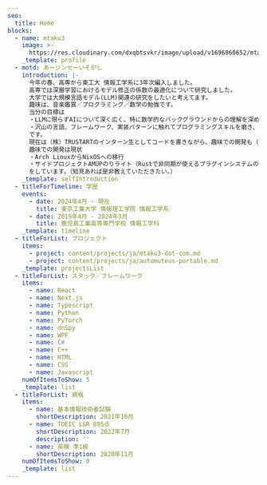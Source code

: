 ```yaml
---
seo:
  title: Home
blocks:
  - name: mtaku3
    image: >-
      https://res.cloudinary.com/dxqbtsvkr/image/upload/v1696860652/mtaku3_ve4i4t.webp
    _template: profile
  - motd: あージンセーいそがし
    introduction: |-
      今年の春、高専から東工大 情報工学系に3年次編入しました。
      高専では深層学習におけるモデル修正の係数の最適化について研究しました。
      大学では大規模言語モデル(LLM)関連の研究をしたいと考えてます。
      趣味は、音楽鑑賞／プログラミング／数学の勉強です。
      当分の目標は
      ・LLMに限らずAIについて深く広く、特に数学的なバックグラウンドからの理解を深めること
      ・沢山の言語、フレームワーク、実装パターンに触れてプログラミングスキルを磨き、最終的にはフリーランスで生計を立てること
      です。
      現在は（株）TRUSTARTのインターン生としてコードを書きながら、趣味での開発も（ボチボチ）やっています。
      趣味での開発は現状
      ・Arch LinuxからNixOSへの移行
      ・サイドプロジェクトAMUPのりライト（Rustで非同期が使えるプラグインシステムのPoC中）
      をしています。（知見あれば是非教えていただきたい。）
    _template: selfIntroduction
  - titleForTimeline: 学歴
    events:
      - date: 2024年4月 - 現在
        title: 東京工業大学 情報理工学院 情報工学系
      - date: 2019年4月 - 2024年3月
        title: 鹿児島工業高等専門学校 情報工学科
    _template: timeline
  - titleForList: プロジェクト
    items:
      - project: content/projects/ja/mtaku3-dot-com.md
      - project: content/projects/ja/automuteus-portable.md
    _template: projectsList
  - titleForList: スタック／フレームワーク
    items:
      - name: React
      - name: Next.js
      - name: Typescript
      - name: Python
      - name: PyTorch
      - name: dnSpy
      - name: WPF
      - name: C#
      - name: C++
      - name: HTML
      - name: CSS
      - name: Javascript
    numOfItemsToShow: 5
    _template: list
  - titleForList: 資格
    items:
      - name: 基本情報技術者試験
        shortDescription: 2021年10月
      - name: TOEIC L&R 895点
        shortDescription: 2022年7月
        description: ''
      - name: 英検 準1級
        shortDescription: 2020年11月
    numOfItemsToShow: 0
    _template: list
---
```


